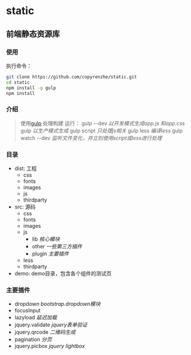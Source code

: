 # static

## 前端静态资源库

### 使用
 执行命令：
```bash
git clone https://github.com/copyrenzhe/static.git
cd static
npm install -g gulp
npm install
```

### 介绍
>使用[gulp](https://github.com/gulpjs/gulp) 处理构建
>运行：
>  gulp --dev       *以开发模式生成app.js 和app.css*
>  gulp             *以生产模式生成*
>  gulp script      *只处理js相关*
>  gulp less        *编译less*
>  gulp watch --dev *监听文件变化，并立刻使用script或less进行处理*

### 目录
* dist: 工程
    * css
    * fonts
    * images
    * js
    * thirdparty
* src: 源码
    * css
    * fonts
    * images
    * js
        * lib *核心模块*
        * other *一些第三方插件*
        * plugin *主要插件*
    * less
    * thirdparty
* demo: demo目录，包含各个组件的测试页


### 主要插件
* dropdown  *bootstrap.dropdown模块*
* focusInput
* lazyload *延迟加载*
* jquery.validate *jquery表单验证*
* jquery.qrcode  *二维码生成*
* pagination  *分页*
* jquery.picbox  *jquery lightbox*